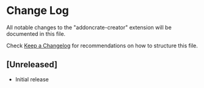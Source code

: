 # Change Log

All notable changes to the "addoncrate-creator" extension will be documented in this file.

Check [Keep a Changelog](http://keepachangelog.com/) for recommendations on how to structure this file.

## [Unreleased]

- Initial release